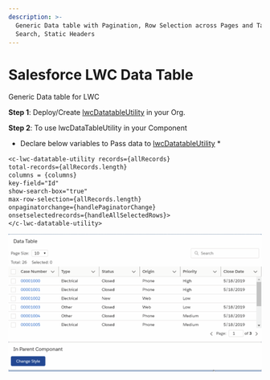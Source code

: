 ```yaml
---
description: >-
  Generic Data table with Pagination, Row Selection across Pages and Table
  Search, Static Headers
---
```


# Salesforce LWC Data Table

Generic Data table for LWC

**Step 1**: Deploy/Create [lwcDatatableUtility](https://github.com/chilsai/lwcDatatable/tree/master/force-app/main/default/lwc/lwcDatatableUtility) in your Org.

**Step 2**: To use lwcDataTableUtility in your Component 

* Declare below variables to Pass data to [lwcDatatableUtility](https://github.com/chilsai/lwcDatatable/tree/master/force-app/main/default/lwc/lwcDatatableUtility)
  * 

```text
<c-lwc-datatable-utility records={allRecords} 
total-records={allRecords.length} 
columns = {columns}
key-field="Id"
show-search-box="true"            
max-row-selection={allRecords.length}
onpaginatorchange={handlePaginatorChange}
onsetselectedrecords={handleAllSelectedRows}>
</c-lwc-datatable-utility>    
```







![Data Table in LWC ](.gitbook/assets/demo-v1.gif)



